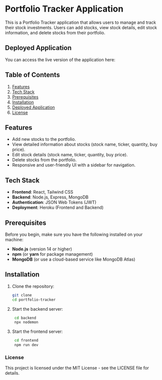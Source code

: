 # **Portfolio Tracker Application**

This is a Portfolio Tracker application that allows users to manage and track their stock investments. Users can add stocks, view stock details, edit stock information, and delete stocks from their portfolio.

## **Deployed Application**
You can access the live version of the application here:


## **Table of Contents**
1. [Features](#features)
2. [Tech Stack](#tech-stack)
3. [Prerequisites](#prerequisites)
4. [Installation](#installation)
5. [Deployed Application](#deployed-application)
6. [License](#license)

## **Features**
- Add new stocks to the portfolio.
- View detailed information about stocks (stock name, ticker, quantity, buy price).
- Edit stock details (stock name, ticker, quantity, buy price).
- Delete stocks from the portfolio.
- Responsive and user-friendly UI with a sidebar for navigation.

## **Tech Stack**
- **Frontend**: React, Tailwind CSS
- **Backend**: Node.js, Express, MongoDB
- **Authentication**: JSON Web Tokens (JWT)
- **Deployment**: Heroku (Frontend and Backend)

## **Prerequisites**
Before you begin, make sure you have the following installed on your machine:
- **Node.js** (version 14 or higher)
- **npm** (or **yarn** for package management)
- **MongoDB** (or use a cloud-based service like MongoDB Atlas)

## **Installation**

1. Clone the repository:
   ```bash
   git clone 
   cd portfolio-tracker
2. Start the backend server:
   ```bash
    cd backend
    npx nodemon
3. Start the frontend server:
   ```bash
    cd frontend
    npm run dev


### License
This project is licensed under the MIT License - see the LICENSE file for details.


